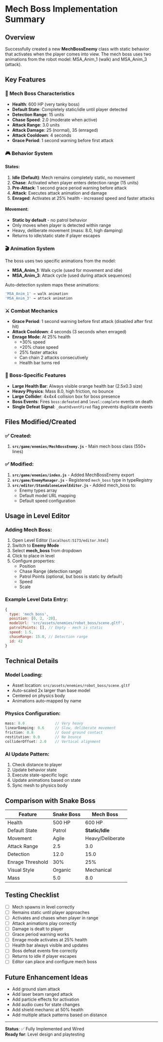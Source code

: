 # Mech Boss Implementation Summary

## Overview
Successfully created a new **MechBossEnemy** class with static behavior that activates when the player comes into view. The mech boss uses two animations from the robot model: MSA_Anim_1 (walk) and MSA_Anim_3 (attack).

## Key Features

### 🤖 Mech Boss Characteristics
- **Health**: 600 HP (very tanky boss)
- **Default State**: Completely static/idle until player detected
- **Detection Range**: 15 units
- **Chase Speed**: 2.0 (moderate when active)
- **Attack Range**: 3.0 units
- **Attack Damage**: 25 (normal), 35 (enraged)
- **Attack Cooldown**: 4 seconds
- **Grace Period**: 1 second warning before first attack

### 🎮 Behavior System

#### States:
1. **Idle (Default)**: Mech remains completely static, no movement
2. **Chase**: Activated when player enters detection range (15 units)
3. **Pre-Attack**: 1 second grace period warning before attack
4. **Attack**: Executes attack animation and damage
5. **Enraged**: Activates at 25% health - increased speed and faster attacks

#### Movement:
- **Static by default** - no patrol behavior
- Only moves when player is detected within range
- Heavy, deliberate movement (mass: 8.0, high damping)
- Returns to idle/static state if player escapes

### 🎬 Animation System

The boss uses two specific animations from the model:
- **MSA_Anim_1**: Walk cycle (used for movement and idle)
- **MSA_Anim_3**: Attack cycle (used during attack sequences)

Auto-detection system maps these animations:
```javascript
'MSA_Anim_1' → walk animation
'MSA_Anim_3' → attack animation
```

### ⚔️ Combat Mechanics

- **Grace Period**: 1 second warning before first attack (disabled after first hit)
- **Attack Cooldown**: 4 seconds (3 seconds when enraged)
- **Enrage Mode**: At 25% health
  - +30% speed
  - +20% chase speed
  - 25% faster attacks
  - Can chain 2 attacks consecutively
  - Health bar turns red

### 🎯 Boss-Specific Features

- **Large Health Bar**: Always visible orange health bar (2.5x0.3 size)
- **Heavy Physics**: Mass 8.0, high friction, no bounce
- **Large Collider**: 4x4x4 collision box for boss presence
- **Boss Events**: Fires `boss:defeated` and `level:complete` events on death
- **Single Defeat Signal**: `_deathEventFired` flag prevents duplicate events

## Files Modified/Created

### ✅ Created:
1. **`src/game/enemies/MechBossEnemy.js`** - Main mech boss class (550+ lines)

### ✅ Modified:
1. **`src/game/enemies/index.js`** - Added MechBossEnemy export
2. **`src/game/EnemyManager.js`** - Registered `mech_boss` type in typeRegistry
3. **`src/editor/StandaloneLevelEditor.js`** - Added mech_boss to:
   - Enemy types array
   - Default model URL mapping
   - Default speed configuration

## Usage in Level Editor

### Adding Mech Boss:
1. Open Level Editor (`localhost:5173/editor.html`)
2. Switch to **Enemy Mode**
3. Select **mech_boss** from dropdown
4. Click to place in level
5. Configure properties:
   - Position
   - Chase Range (detection range)
   - Patrol Points (optional, but boss is static by default)
   - Speed
   - Scale

### Example Level Data Entry:
```javascript
{
  type: 'mech_boss',
  position: [0, 2, -20],
  modelUrl: 'src/assets/enemies/robot_boss/scene.gltf',
  patrolPoints: [], // Empty - mech is static
  speed: 1.5,
  chaseRange: 15.0, // Detection range
  id: 42
}
```

## Technical Details

### Model Loading:
- Asset location: `src/assets/enemies/robot_boss/scene.gltf`
- Auto-scaled 2x larger than base model
- Centered on physics body
- Animations auto-mapped by name

### Physics Configuration:
```javascript
mass: 8.0              // Very heavy
linearDamping: 0.6     // Slow, deliberate movement
friction: 0.8          // Good ground contact
restitution: 0.0       // No bounce
colliderOffset: 2.0    // Vertical alignment
```

### AI Update Pattern:
1. Check distance to player
2. Update behavior state
3. Execute state-specific logic
4. Update animations based on state
5. Sync mesh to physics body

## Comparison with Snake Boss

| Feature | Snake Boss | Mech Boss |
|---------|-----------|-----------|
| Health | 500 HP | 600 HP |
| Default State | Patrol | **Static/Idle** |
| Movement | Agile | Heavy/Deliberate |
| Attack Range | 2.5 | 3.0 |
| Detection | 12.0 | 15.0 |
| Enrage Threshold | 30% | 25% |
| Visual Style | Organic | Mechanical |
| Mass | 5.0 | 8.0 |

## Testing Checklist

- [ ] Mech spawns in level correctly
- [ ] Remains static until player approaches
- [ ] Activates and chases when player in range
- [ ] Attack animations play correctly
- [ ] Damage is dealt to player
- [ ] Grace period warning works
- [ ] Enrage mode activates at 25% health
- [ ] Health bar always visible and updates
- [ ] Boss defeat events fire correctly
- [ ] Returns to idle if player escapes
- [ ] Editor can place and configure mech boss

## Future Enhancement Ideas

- Add ground slam attack
- Add laser beam ranged attack
- Add particle effects for activation
- Add audio cues for state changes
- Add shield mechanic at 50% health
- Add multiple attack patterns based on distance

---

**Status**: ✅ Fully Implemented and Wired  
**Ready for**: Level design and playtesting
